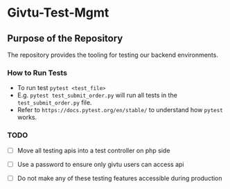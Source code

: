 # Givtu-Test-Mgmt

## Purpose of the Repository
The repository provides the tooling for testing our backend environments. 

### How to Run Tests

- To run test ```pytest <test_file>```
- E.g. ```pytest test_submit_order.py``` will run all tests in the ```test_submit_order.py``` file. 
- Refer to ```https://docs.pytest.org/en/stable/``` to understand how ```pytest``` works.

### TODO

- [ ] Move all testing apis into a test controller on php side
- [ ] Use a password to ensure only givtu users can access api
- [ ] Do not make any of these testing features accessible during production

